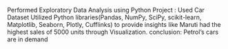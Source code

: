Performed Exploratory Data Analysis using Python
Project : Used Car Dataset
Utilized Python libraries(Pandas, NumPy, SciPy, scikit-learn, Matplotlib, Seaborn, Plotly, Cufflinks) to provide insights like Maruti had the highest sales of 5000 units through Visualization.
conclusion: Petrol’s cars are in demand 
